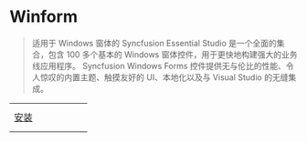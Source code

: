 # **Winform**

> 适用于 Windows 窗体的 Syncfusion Essential Studio 是一个全面的集合，包含 100 多个基本的 Windows 窗体控件，用于更快地构建强大的业务线应用程序。
> Syncfusion Windows Forms 控件提供无与伦比的性能、令人惊叹的内置主题、触摸友好的 UI、本地化以及与 Visual Studio 的无缝集成。


<table style="border:none;">
<tbody>
<!-- 每个a标签后追加 target="_blank"  实现点击后打开一个新的页面 -->
<tr style="border:none;">
<td style="border:none;height:50px;width:120px"><a href="/#/SyncFusion/Winform/安装" >安装 </a></td>
<!-- <td style="border:none;height:50px;width:120px"><a href="/#/SyncFusion/Winform/入门必看" >入门必看</a></td> -->
</tr>

</tbody>
</table>